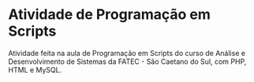# Atividade de Programação em Scripts
Atividade feita na aula de Programação em Scripts do curso de Análise e Desenvolvimento de Sistemas da FATEC - São Caetano do Sul, com PHP, HTML e MySQL.
